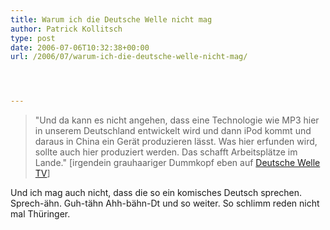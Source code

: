 ```yaml
---
title: Warum ich die Deutsche Welle nicht mag
author: Patrick Kollitsch
type: post
date: 2006-07-06T10:32:38+00:00
url: /2006/07/warum-ich-die-deutsche-welle-nicht-mag/




---
```


  


> "Und da kann es nicht angehen, dass eine Technologie wie MP3 hier in unserem Deutschland entwickelt wird und dann iPod kommt und daraus in China ein Ger&auml;t produzieren l&auml;sst. Was hier erfunden wird, sollte auch hier produziert werden. Das schafft Arbeitspl&auml;tze im Lande." [irgendein grauhaariger Dummkopf eben auf [Deutsche Welle TV][1]]

Und ich mag auch nicht, dass die so ein komisches Deutsch sprechen. Sprech-&auml;hn. Guh-t&auml;hn Ahh-b&auml;hn-Dt und so weiter. So schlimm reden nicht mal Th&uuml;ringer.

 [1]: http://www.dw-world.de/